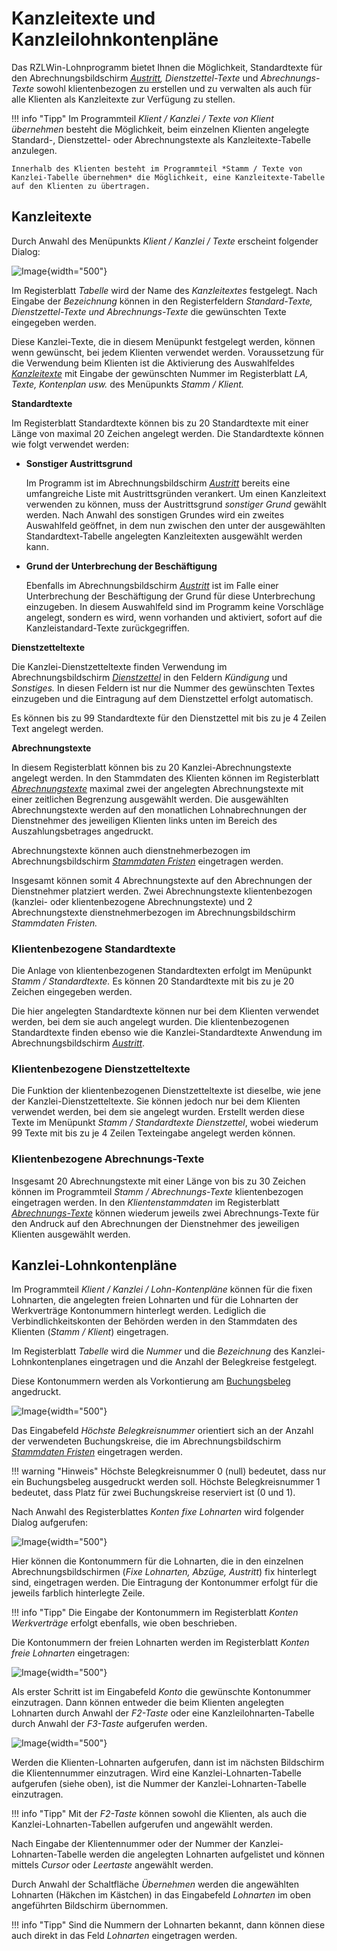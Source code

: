 # Kanzleitexte und Kanzleilohnkontenpläne

Das RZLWin-Lohnprogramm bietet Ihnen die Möglichkeit, Standardtexte für den Abrechnungsbildschirm *[Austritt](../LOHN/Abrechnungsbildschirme/Austritt.md), Dienstzettel-Texte* und *Abrechnungs-Texte* sowohl klientenbezogen zu erstellen und zu verwalten als auch für alle Klienten als Kanzleitexte zur Verfügung zu stellen.

!!! info "Tipp"
    Im Programmteil *Klient / Kanzlei / Texte von Klient übernehmen* besteht die Möglichkeit, beim einzelnen Klienten angelegte Standard-, Dienstzettel- oder Abrechnungstexte als Kanzleitexte-Tabelle anzulegen.

    Innerhalb des Klienten besteht im Programmteil *Stamm / Texte von Kanzlei-Tabelle übernehmen* die Möglichkeit, eine Kanzleitexte-Tabelle auf den Klienten zu übertragen.

## Kanzleitexte

Durch Anwahl des Menüpunkts *Klient / Kanzlei / Texte* erscheint folgender Dialog:

![Image](<img/image171.png>){width="500"}

Im Registerblatt *Tabelle* wird der Name des *Kanzleitextes* festgelegt. Nach Eingabe der *Bezeichnung* können in den Registerfeldern *Standard-Texte,* *Dienstzettel-Texte* *und Abrechnungs-Texte* die gewünschten Texte eingegeben werden.

Diese Kanzlei-Texte, die in diesem Menüpunkt festgelegt werden, können wenn gewünscht, bei jedem Klienten verwendet werden. Voraussetzung für die Verwendung beim Klienten ist die Aktivierung des Auswahlfeldes [*Kanzleitexte*](../LOHN/Klientenstammdaten/Stammdaten%20Klient/LA,%20Formeln,%20Texte,%20Kontenplan,%20Beiträge,%20Währung.md) mit Eingabe der gewünschten Nummer im Registerblatt *LA, Texte, Kontenplan usw.* des Menüpunkts *Stamm / Klient.*

**Standardtexte**

Im Registerblatt Standardtexte können bis zu 20 Standardtexte mit einer Länge von maximal 20 Zeichen angelegt werden. Die Standardtexte können wie folgt verwendet werden:

- **Sonstiger Austrittsgrund**

    Im Programm ist im Abrechnungsbildschirm [*Austritt*](../LOHN//Abrechnungsbildschirme/Austritt.md) bereits eine umfangreiche Liste mit Austrittsgründen verankert. Um einen Kanzleitext verwenden zu können, muss der Austrittsgrund *sonstiger Grund* gewählt werden. Nach Anwahl des sonstigen Grundes wird ein zweites Auswahlfeld geöffnet, in dem nun zwischen den unter der ausge­wählten Standardtext-Tabelle angelegten Kanzleitexten ausgewählt werden kann.

- **Grund der Unterbrechung der Beschäftigung**

    Ebenfalls im Abrechnungsbildschirm [*Austritt*](../LOHN/Abrechnungsbildschirme/Austritt.md) ist im Falle einer Unterbrechung der Beschäftigung der Grund für diese Unterbrechung einzugeben. In diesem Auswahlfeld sind im Programm keine Vorschläge angelegt, sondern es wird, wenn vorhanden und aktiviert, sofort auf die Kanzleistandard-Texte zurückgegriffen.

**Dienstzetteltexte**

Die Kanzlei-Dienstzetteltexte finden Verwendung im Abrechnungsbildschirm [*Dienstzettel*](../LOHN/Abrechnungsbildschirme/Dienstzettel.md) in den Feldern *Kündigung* und *Sonstiges.* In diesen Feldern ist nur die Nummer des gewünschten Textes einzugeben und die Eintragung auf dem Dienstzettel erfolgt automatisch.

Es können bis zu 99 Standardtexte für den Dienstzettel mit bis zu je 4 Zeilen Text angelegt werden.

**Abrechnungstexte**

In diesem Registerblatt können bis zu 20 Kanzlei-Abrechnungstexte angelegt werden. In den Stammdaten des Klienten können im Registerblatt [*Abrechnungstexte*](../LOHN/Klientenstammdaten/Stammdaten%20Klient/Abrechnungs-Texte,%20Buchungskreis-Texte.md) maximal zwei der angelegten Abrechnungstexte mit einer zeitlichen Begrenzung ausgewählt werden. Die ausgewählten Abrechnungstexte werden auf den monatlichen Lohnabrechnungen der Dienstnehmer des jeweiligen Klienten links unten im Bereich des Auszahlungsbetrages angedruckt.

Abrechnungstexte können auch dienstnehmerbezogen im Abrechnungsbildschirm [*Stammdaten Fristen*](../LOHN/Abrechnungsbildschirme/Stammdaten_Fristen.md) eingetragen werden.

Insgesamt können somit 4 Abrechnungstexte auf den Abrechnungen der Dienstnehmer platziert werden. Zwei Abrechnungstexte klientenbezogen (kanzlei- oder klientenbezogene Abrechnungstexte) und 2 Abrechnungstexte dienstnehmerbezogen im Abrechnungsbildschirm *Stammdaten* *Fristen.*

### Klientenbezogene Standardtexte

Die Anlage von klientenbezogenen Standardtexten erfolgt im Menüpunkt *Stamm / Standardtexte.* Es können 20 Standardtexte mit bis zu je 20 Zeichen eingegeben werden.

Die hier angelegten Standardtexte können nur bei dem Klienten verwendet werden, bei dem sie auch angelegt wurden. Die klientenbezogenen Standardtexte finden ebenso wie die Kanzlei-Standardtexte Anwendung im Abrechnungsbildschirm [*Austritt*](../LOHN/Abrechnungsbildschirme/Austritt.md).

### Klientenbezogene Dienstzetteltexte

Die Funktion der klientenbezogenen Dienstzetteltexte ist dieselbe, wie jene der Kanzlei-Dienstzetteltexte. Sie können jedoch nur bei dem Klienten verwendet werden, bei dem sie angelegt wurden. Erstellt werden diese Texte im Menüpunkt *Stamm / Standardtexte Dienstzettel*, wobei wiederum 99 Texte mit bis zu je 4 Zeilen Texteingabe angelegt werden können.

### Klientenbezogene Abrechnungs-Texte

Insgesamt 20 Abrechnungstexte mit einer Länge von bis zu 30 Zeichen können im Programmteil *Stamm / Abrechnungs-Texte* klientenbezogen eingetragen werden. In den *Klientenstammdaten* im Registerblatt [*Abrechnungs-Texte*](../LOHN/Klientenstammdaten/Stammdaten%20Klient/Abrechnungs-Texte,%20Buchungskreis-Texte.md) können wiederum jeweils zwei Abrechnungs-Texte für den Andruck auf den Abrechnungen der Dienstnehmer des jeweiligen Klienten ausgewählt werden.

## Kanzlei-Lohnkontenpläne

Im Programmteil *Klient / Kanzlei / Lohn-Kontenpläne* können für die fixen Lohnarten, die angelegten freien Lohnarten und für die Lohnarten der Werkverträge Kontonummern hinterlegt werden. Lediglich die Verbindlichkeitskonten der Behörden werden in den Stammdaten des Klienten (*Stamm / Klient*) eingetragen.

Im Registerblatt *Tabelle* wird die *Nummer* und die *Bezeichnung* des Kanzlei-Lohnkontenplanes eingetragen und die Anzahl der Belegkreise festgelegt.

Diese Kontonummern werden als Vorkontierung am [Buchungsbeleg](../LOHN/Ausdrucke%20allgemein/Ausdruck%20Journal,%20ÖGK/Buchungsbeleg.md) angedruckt.

![Image](<img/image172.png>){width="500"}

Das Eingabefeld *Höchste Belegkreisnummer* orientiert sich an der Anzahl der verwendeten Buchungskreise, die im Abrechnungsbildschirm [*Stammdaten Fristen*](../LOHN/Abrechnungsbildschirme/Stammdaten_Fristen.md) eingetragen werden.

!!! warning "Hinweis"
    Höchste Belegkreisnummer 0 (null) bedeutet, dass nur ein Buchungsbeleg ausgedruckt werden soll. Höchste Belegkreisnummer 1 bedeutet, dass Platz für zwei Buchungskreise reserviert ist (0 und 1).

Nach Anwahl des Registerblattes *Konten fixe Lohnarten* wird folgender Dialog aufgerufen:

![Image](<img/image173.png>){width="500"}

Hier können die Kontonummern für die Lohnarten, die in den einzelnen Abrechnungsbildschirmen (*Fixe Lohnarten, Abzüge, Austritt*) fix hinterlegt sind, eingetragen werden. Die Eintragung der Kontonummer erfolgt für die jeweils farblich hinterlegte Zeile.

!!! info "Tipp"
    Die Eingabe der Kontonummern im Registerblatt *Konten Werkverträge* erfolgt ebenfalls, wie oben beschrieben.

Die Kontonummern der freien Lohnarten werden im Registerblatt *Konten freie Lohnarten* eingetragen:

![Image](<img/image174.png>){width="500"}

Als erster Schritt ist im Eingabefeld *Konto* die gewünschte Kontonummer einzutragen. Dann können entweder die beim Klienten angelegten Lohnarten durch Anwahl der *F2-Taste* oder eine Kanzleilohnarten-Tabelle durch Anwahl der *F3-Taste* aufgerufen werden.

![Image](<img/image175.png>){width="500"}

Werden die Klienten-Lohnarten aufgerufen, dann ist im nächsten Bildschirm die Klientennummer einzutragen. Wird eine Kanzlei-Lohnarten-Tabelle aufgerufen (siehe oben), ist die Nummer der Kanzlei-Lohnarten-Tabelle einzutragen.

!!! info "Tipp"
    Mit der *F2-Taste* können sowohl die Klienten, als auch die Kanzlei-Lohnarten-Tabellen aufgerufen und angewählt werden.

Nach Eingabe der Klientennummer oder der Nummer der Kanzlei-Lohnarten-Tabelle werden die angelegten Lohnarten aufgelistet und können mittels *Cursor* oder *Leertaste* angewählt werden.

Durch Anwahl der Schaltfläche *Übernehmen* werden die angewählten Lohnarten (Häkchen im Kästchen) in das Eingabefeld *Lohnarten* im oben angeführten Bildschirm übernommen.

!!! info "Tipp"
    Sind die Nummern der Lohnarten bekannt, dann können diese auch direkt in das Feld *Lohnarten* eingetragen werden.
